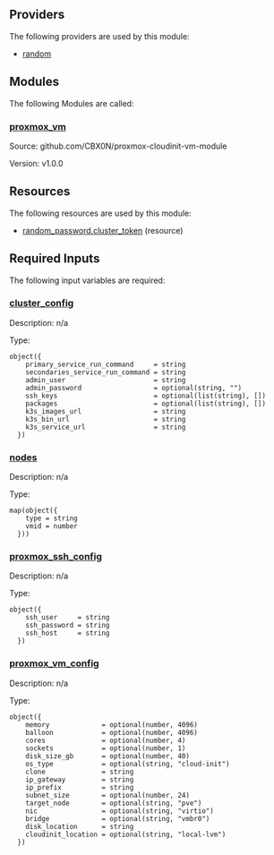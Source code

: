 <!-- BEGIN_TF_DOCS -->


## Providers

The following providers are used by this module:

- <a name="provider_random"></a> [random](#provider\_random)

## Modules

The following Modules are called:

### <a name="module_proxmox_vm"></a> [proxmox\_vm](#module\_proxmox\_vm)

Source: github.com/CBX0N/proxmox-cloudinit-vm-module

Version: v1.0.0

## Resources

The following resources are used by this module:

- [random_password.cluster_token](https://registry.terraform.io/providers/hashicorp/random/latest/docs/resources/password) (resource)

## Required Inputs

The following input variables are required:

### <a name="input_cluster_config"></a> [cluster\_config](#input\_cluster\_config)

Description: n/a

Type:

```hcl
object({
    primary_service_run_command     = string
    secondaries_service_run_command = string
    admin_user                      = string
    admin_password                  = optional(string, "")
    ssh_keys                        = optional(list(string), [])
    packages                        = optional(list(string), [])
    k3s_images_url                  = string
    k3s_bin_url                     = string
    k3s_service_url                 = string
  })
```

### <a name="input_nodes"></a> [nodes](#input\_nodes)

Description: n/a

Type:

```hcl
map(object({
    type = string
    vmid = number
  }))
```

### <a name="input_proxmox_ssh_config"></a> [proxmox\_ssh\_config](#input\_proxmox\_ssh\_config)

Description: n/a

Type:

```hcl
object({
    ssh_user     = string
    ssh_password = string
    ssh_host     = string
  })
```

### <a name="input_proxmox_vm_config"></a> [proxmox\_vm\_config](#input\_proxmox\_vm\_config)

Description: n/a

Type:

```hcl
object({
    memory             = optional(number, 4096)
    balloon            = optional(number, 4096)
    cores              = optional(number, 4)
    sockets            = optional(number, 1)
    disk_size_gb       = optional(number, 40)
    os_type            = optional(string, "cloud-init")
    clone              = string
    ip_gateway         = string
    ip_prefix          = string
    subnet_size        = optional(number, 24)
    target_node        = optional(string, "pve")
    nic                = optional(string, "virtio")
    bridge             = optional(string, "vmbr0")
    disk_location      = string
    cloudinit_location = optional(string, "local-lvm")
  })
```
<!-- END_TF_DOCS -->